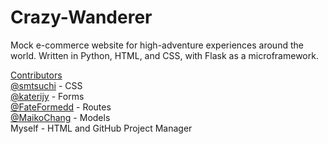 # Crazy-Wanderer

Mock e-commerce website for high-adventure experiences around the world. Written in Python, HTML, and CSS, with Flask as a microframework. 

<ins>Contributors</ins>
<br>
[@smtsuchi]( https://github.com/smtsuchi ) - CSS
<br>
[@katerijy]( https://github.com/katerijy ) - Forms
<br>
[@FateFormedd]( https://github.com/FateFormedd ) - Routes
<br>
[@MaikoChang]( https://github.com/MaikoChang ) - Models
<br>
Myself - HTML and GitHub Project Manager
